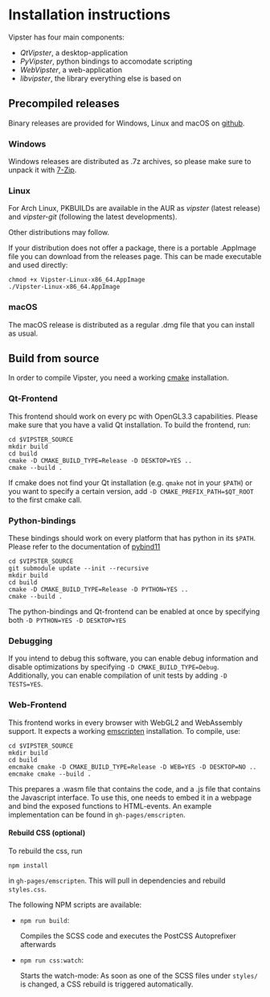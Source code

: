 # Installation instructions

Vipster has four main components:
- *QtVipster*, a desktop-application
- *PyVipster*, python bindings to accomodate scripting
- *WebVipster*, a web-application
- *libvipster*, the library everything else is based on

## Precompiled releases

Binary releases are provided for Windows, Linux and macOS on [github](https://github.com/sgsaenger/vipster/releases).

### Windows

Windows releases are distributed as .7z archives, so please make sure to unpack it with [7-Zip](https://7-zip.org).

### Linux

For Arch Linux, PKBUILDs are available in the AUR as *vipster* (latest release) and *vipster-git* (following the latest developments).

Other distributions may follow.

If your distribution does not offer a package, there is a portable .AppImage file you can download from the releases page. This can be made executable and used directly:
```
chmod +x Vipster-Linux-x86_64.AppImage
./Vipster-Linux-x86_64.AppImage
```

### macOS

The macOS release is distributed as a regular .dmg file that you can install as usual.

## Build from source

In order to compile Vipster, you need a working [cmake](https://cmake.org) installation.

### Qt-Frontend

This frontend should work on every pc with OpenGL3.3 capabilities.
Please make sure that you have a valid Qt installation.
To build the frontend, run:

```
cd $VIPSTER_SOURCE
mkdir build
cd build
cmake -D CMAKE_BUILD_TYPE=Release -D DESKTOP=YES ..
cmake --build .
```

If cmake does not find your Qt installation (e.g. `qmake` not in your `$PATH`) or you want to specify a certain version,
add `-D CMAKE_PREFIX_PATH=$QT_ROOT` to the first cmake call.

### Python-bindings

These bindings should work on every platform that has python in its `$PATH`.
Please refer to the documentation of [pybind11](https://github.com/pybind/pybind11)

```
cd $VIPSTER_SOURCE
git submodule update --init --recursive
mkdir build
cd build
cmake -D CMAKE_BUILD_TYPE=Release -D PYTHON=YES ..
cmake --build .
```

The python-bindings and Qt-frontend can be enabled at once by specifying both `-D PYTHON=YES -D DESKTOP=YES`

### Debugging

If you intend to debug this software, you can enable debug information and disable optimizations by specifying `-D CMAKE_BUILD_TYPE=Debug`.
Additionally, you can enable compilation of unit tests by adding `-D TESTS=YES`.

### Web-Frontend

This frontend works in every browser with WebGL2 and WebAssembly support.
It expects a working [emscripten](http://kripken.github.io/emscripten-site) installation.
To compile, use:
```
cd $VIPSTER_SOURCE
mkdir build
cd build
emcmake cmake -D CMAKE_BUILD_TYPE=Release -D WEB=YES -D DESKTOP=NO ..
emcmake cmake --build .
```

This prepares a .wasm file that contains the code, and a .js file that contains the Javascript interface.
To use this, one needs to embed it in a webpage and bind the exposed functions to HTML-events.
An example implementation can be found in `gh-pages/emscripten`.

#### Rebuild CSS (optional)

To rebuild the css, run
```
npm install
```
in `gh-pages/emscripten`. This will pull in dependencies and rebuild `styles.css`.

The following NPM scripts are available:

* `npm run build`:

    Compiles the SCSS code and executes the PostCSS Autoprefixer afterwards

* `npm run css:watch`:

    Starts the watch-mode: As soon as one of the SCSS files under `styles/` is changed, a CSS rebuild is triggered automatically.
